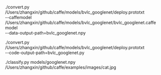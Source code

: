 ./convert.py /Users/zhangxin/github/caffe/models/bvlc_googlenet/deploy.prototxt \
    --caffemodel /Users/zhangxin/github/caffe/models/bvlc_googlenet/bvlc_googlenet.caffemodel \
    --data-output-path=bvlc_googlenet.npy


./convert.py /Users/zhangxin/github/caffe/models/bvlc_googlenet/deploy.prototxt \
    --code-output-path=bvlc_googlenet.py


./classify.py  models/googlenet.npy /Users/zhangxin/github/caffe/examples/images/cat.jpg



